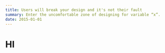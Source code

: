 ```yaml
---
title: Users will break your design and it's not their fault
summary: Enter the uncomfortable zone of designing for variable “x”.
date: 2015-01-01
---
```


# HI
